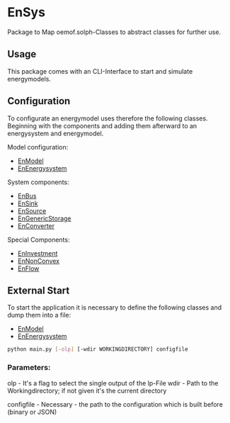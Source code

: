 # EnSys
Package to Map oemof.solph-Classes to abstract classes for further use.

## Usage
This package comes with an CLI-Interface to start and simulate energymodels. 

## Configuration
To configurate an energymodel uses therefore the following classes. Beginning with the components and adding them afterward to an energysystem and energymodel.

Model configuration:

- [EnModel](ensys/components/model.md)
- [EnEnergysystem](ensys/components/energysystem.md)

System components:

- [EnBus](ensys/components/bus.md)
- [EnSink](ensys/components/sink.md)
- [EnSource](ensys/components/source.md)
- [EnGenericStorage](ensys/components/genericstorage.md)
- [EnConverter](ensys/components/converter.md)

Special Components:

- [EnInvestment](ensys/components/investment.md)
- [EnNonConvex](ensys/components/nonconvex.md)
- [EnFlow](ensys/components/flow.md)
  
  
## External Start
To start the application it is necessary to define the following classes and dump them into a file:

- [EnModel](ensys/components/model.md)
- [EnEnergysystem](ensys/components/energysystem.md)

``` bash
python main.py [-olp] [-wdir WORKINGDIRECTORY] configfile
```

### Parameters:
olp - It's a flag to select the single output of the lp-File
wdir - Path to the Workingdirectory; if not given it's the current directory

configfile - Necessary - the path to the configuration which is built before (binary or JSON)

